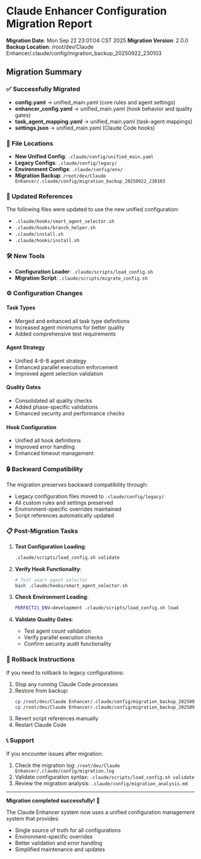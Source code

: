 # Claude Enhancer Configuration Migration Report

**Migration Date**: Mon Sep 22 23:01:04 CST 2025
**Migration Version**: 2.0.0
**Backup Location**: /root/dev/Claude Enhancer/.claude/config/migration_backup_20250922_230103

## Migration Summary

### ✅ Successfully Migrated

- **config.yaml** → unified_main.yaml (core rules and agent settings)
- **enhancer_config.yaml** → unified_main.yaml (hook behavior and quality gates)
- **task_agent_mapping.yaml** → unified_main.yaml (task-agent mappings)
- **settings.json** → unified_main.yaml (Claude Code hooks)

### 📁 File Locations

- **New Unified Config**: `.claude/config/unified_main.yaml`
- **Legacy Configs**: `.claude/config/legacy/`
- **Environment Configs**: `.claude/config/env/`
- **Migration Backup**: `/root/dev/Claude Enhancer/.claude/config/migration_backup_20250922_230103`

### 🔄 Updated References

The following files were updated to use the new unified configuration:

- `.claude/hooks/smart_agent_selector.sh`
- `.claude/hooks/branch_helper.sh`
- `.claude/install.sh`
- `.claude/hooks/install.sh`

### 🛠 New Tools

- **Configuration Loader**: `.claude/scripts/load_config.sh`
- **Migration Script**: `.claude/scripts/migrate_config.sh`

### ⚙️ Configuration Changes

#### Task Types
- Merged and enhanced all task type definitions
- Increased agent minimums for better quality
- Added comprehensive test requirements

#### Agent Strategy
- Unified 4-6-8 agent strategy
- Enhanced parallel execution enforcement
- Improved agent selection validation

#### Quality Gates
- Consolidated all quality checks
- Added phase-specific validations
- Enhanced security and performance checks

#### Hook Configuration
- Unified all hook definitions
- Improved error handling
- Enhanced timeout management

### 🔒 Backward Compatibility

The migration preserves backward compatibility through:

- Legacy configuration files moved to `.claude/config/legacy/`
- All custom rules and settings preserved
- Environment-specific overrides maintained
- Script references automatically updated

### 📋 Post-Migration Tasks

1. **Test Configuration Loading**:
   ```bash
   .claude/scripts/load_config.sh validate
   ```

2. **Verify Hook Functionality**:
   ```bash
   # Test smart agent selector
   bash .claude/hooks/smart_agent_selector.sh
   ```

3. **Check Environment Loading**:
   ```bash
   PERFECT21_ENV=development .claude/scripts/load_config.sh load
   ```

4. **Validate Quality Gates**:
   - Test agent count validation
   - Verify parallel execution checks
   - Confirm security audit functionality

### 🚨 Rollback Instructions

If you need to rollback to legacy configurations:

1. Stop any running Claude Code processes
2. Restore from backup:
   ```bash
   cp /root/dev/Claude Enhancer/.claude/config/migration_backup_20250922_230103/* .claude/hooks/
   cp /root/dev/Claude Enhancer/.claude/config/migration_backup_20250922_230103/settings.json .claude/
   ```
3. Revert script references manually
4. Restart Claude Code

### 📞 Support

If you encounter issues after migration:

1. Check the migration log: `/root/dev/Claude Enhancer/.claude/config/migration.log`
2. Validate configuration syntax: `.claude/scripts/load_config.sh validate`
3. Review the migration analysis: `.claude/config/migration_analysis.md`

---

**Migration completed successfully!** 🎉

The Claude Enhancer system now uses a unified configuration management system that provides:
- Single source of truth for all configurations
- Environment-specific overrides
- Better validation and error handling
- Simplified maintenance and updates
